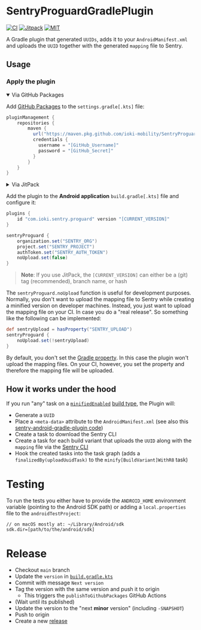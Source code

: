 # SentryProguardGradlePlugin

[![CI](https://github.com/ioki-mobility/SentryProguardGradlePlugin/actions/workflows/test-plugin.yml/badge.svg)](https://github.com/ioki-mobility/SentryProguardGradlePlugin/actions/workflows/test-plugin.yml)
[![Jitpack](https://jitpack.io/v/ioki-mobility/SentryProguardGradlePlugin.svg)](https://jitpack.io/#ioki-mobility/SentryProguardGradlePlugin)
[![MIT](https://img.shields.io/badge/license-MIT-blue.svg)](https://github.com/ioki-mobility/SentryProguardGradlePlugin/blob/master/LICENSE.md)

A Gradle plugin that generated `UUIDs`, adds it to your `AndroidManifest.xml` 
and uploads the `UUID` together with the generated `mapping` file to Sentry.     

## Usage

### Apply the plugin

<details open>
<summary>Via GitHub Packages</summary>

Add [GitHub Packages](https://github.com/ioki-mobility/SentryProguardGradlePlugin/packages/) to the `settings.gradle[.kts]` file:

```groovy
pluginManagement {
    repositories {
        maven {
          url("https://maven.pkg.github.com/ioki-mobility/SentryProguardGradlePlugin")
          credentials {
            username = "[GitHub_Username]"
            password = "[GitHub_Secret]"
          }
        }
    }
}
```

</details>

<details>
<summary>Via JitPack</summary>

Add [JitPack](https://jitpack.io/) to the `settings.gradle[.kts]` file:

```groovy
pluginManagement {
    repositories {
        maven { 
            url("https://jitpack.io")
            content {
                includeGroup("com.github.ioki-mobility.SentryProguardGradlePlugin")
            }
        }
        resolutionStrategy {
            it.eachPlugin {
                if (requested.id.id == "com.ioki.sentry.proguard") {
                    useModule(
                        "com.github.ioki-mobility.SentryProguardGradlePlugin:sentry-proguard:${requested.version}"
                    )
                }
            }
        }
    }
}
```

</details>

Add the plugin to the **Android application** `build.gradle[.kts]` file and configure it:

```groovy
plugins {
    id "com.ioki.sentry.proguard" version "[CURRENT_VERSION]"
}

sentryProguard {
    organization.set("SENTRY_ORG")
    project.set("SENTRY_PROJECT")
    authToken.set("SENTRY_AUTH_TOKEN")
    noUpload.set(false)
}
```

> **Note**: If you use JitPack, the `[CURRENT_VERSION]` can either be a (git) tag (recommended), branch name, or hash 

The `sentryProguard.noUpload` function is useful for development purposes.
Normally, you don't want to upload the mapping file to Sentry while creating a minified version on developer machines.
Instead, you just want to upload the mapping file on your CI. In case you do a "real release".
So something like the following can be implemented:

```groovy
def sentryUpload = hasProperty("SENTRY_UPLOAD")
sentryProguard {
    noUpload.set(!sentryUpload)
}
```

By default, you don't set the [Gradle property](https://docs.gradle.org/8.0.2/userguide/build_environment.html#sec:gradle_configuration_properties).
In this case the plugin won't upload the mapping files.
On your CI, however, you set the property and therefore the mapping file will be uploaded.

## How it works under the hood

If you run "any" task on a [`minifiedEnabled`](https://developer.android.com/reference/tools/gradle-api/8.0/com/android/build/api/variant/CanMinifyCode) [build type](https://developer.android.com/studio/build/build-variants#build-types), the Plugin will:
* Generate a `UUID`
* Place a `<meta-data>` attribute to the `AndroidManifest.xml` (see also this [sentry-android-gradle-plugin code](https://github.com/getsentry/sentry-android-gradle-plugin/blob/fa322a5060fb29073006d4e0d2cb2c2b4eb39aaf/plugin-build/src/main/kotlin/io/sentry/android/gradle/ManifestWriter.kt#L11))
* Create a task to download the Sentry CLI
* Create a task for each build variant that uploads the `UUID` along with the `mapping` file via the [Sentry CLI](https://docs.sentry.io/product/cli/)
* Hook the created tasks into the task graph (adds a `finalizedBy(uploadUuidTask)` to the `minify[BuildVariant]WithR8` task)

# Testing

To run the tests you either have to provide the `ANDROID_HOME` environment variable (pointing to the Android SDK path) 
or adding a `local.properties` file to the `androidTestProject`:
```
// on macOS mostly at: ~/Library/Android/sdk
sdk.dir=[path/to/the/android/sdk]
```

# Release

* Checkout `main` branch
* Update the `version` in [`build.gradle.kts`](build.gradle.kts)
* Commit with message `Next version`
* Tag the version with the same version and push it to origin
  * This triggers the `publishToGithubPackages` GitHub Actions 
* (Wait until its published)
* Update the version to the "next **minor** version" (including `-SNAPSHOT`)
* Push to origin
* Create a new [release](https://github.com/ioki-mobility/SentryProguardGradlePlugin/releases/new)
